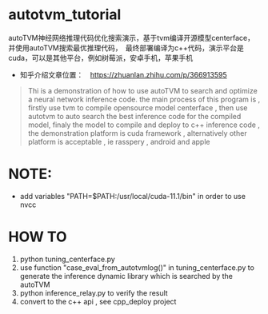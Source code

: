

# autotvm_tutorial
autoTVM神经网络推理代码优化搜索演示，基于tvm编译开源模型centerface，并使用autoTVM搜索最优推理代码，　最终部署编译为c++代码，演示平台是cuda，可以是其他平台，例如树莓派，安卓手机，苹果手机

+ 知乎介绍文章位置：　https://zhuanlan.zhihu.com/p/366913595

> Thi is a demonstration of how to use autoTVM to search and optimize a neural network inference code. the main process of this program is , firstly use tvm to compile opensource model centerface , then use autotvm to auto search the best inference code for the compiled model, finaly the model to compile and deploy to c++ inference code , the demonstration platform is cuda framework , alternatively other platform is acceptable , ie rasspery , android and apple



# NOTE:
+ add variables "PATH=$PATH:/usr/local/cuda-11.1/bin" in order to use nvcc

# HOW TO

1. python tuning_centerface.py
2. use function "case_eval_from_autotvmlog()" in tuning_centerface.py to generate the inference dynamic library which is searched by the autoTVM
3. python inference_relay.py to verify the result
4. convert to the c++ api , see cpp_deploy project
